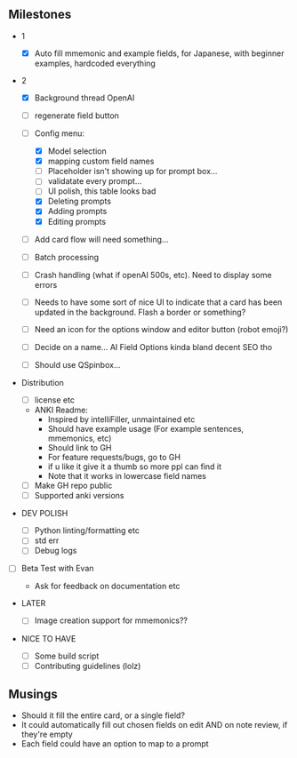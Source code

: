 ## Milestones

- 1

  - [x] Auto fill mmemonic and example fields, for Japanese, with beginner examples, hardcoded everything

- 2

  - [x] Background thread OpenAI
  - [ ] regenerate field button
  - [ ] Config menu:

    - [x] Model selection
    - [x] mapping custom field names
    - [ ] Placeholder isn't showing up for prompt box...
    - [ ] validatate every prompt...
    - [ ] UI polish, this table looks bad
    - [x] Deleting prompts
    - [x] Adding prompts
    - [x] Editing prompts

  - [ ] Add card flow will need something...
  - [ ] Batch processing
  - [ ] Crash handling (what if openAI 500s, etc). Need to display some errors

  - [ ] Needs to have some sort of nice UI to indicate that a card has been updated in the background. Flash a border or something?
  - [ ] Need an icon for the options window and editor button (robot emoji?)
  - [ ] Decide on a name... AI Field Options kinda bland decent SEO tho
  - [ ] Should use QSpinbox...

- Distribution

  - [ ] license etc
  - ANKI Readme:
    - Inspired by intelliFiller, unmaintained etc
    - Should have example usage (For example sentences, mmemonics, etc)
    - Should link to GH
    - For feature requests/bugs, go to GH
    - if u like it give it a thumb so more ppl can find it
    - Note that it works in lowercase field names
  - [ ] Make GH repo public
  - [ ] Supported anki versions

- DEV POLISH

  - [ ] Python linting/formatting etc
  - [ ] std err
  - [ ] Debug logs

- [ ] Beta Test with Evan

  - Ask for feedback on documentation etc

- LATER

  - [ ] Image creation support for mmemonics??

- NICE TO HAVE
  - [ ] Some build script
  - [ ] Contributing guidelines (lolz)

## Musings

- Should it fill the entire card, or a single field?
- It could automatically fill out chosen fields on edit AND on note review, if they're empty
- Each field could have an option to map to a prompt

